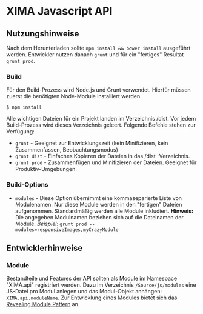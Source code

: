 XIMA Javascript API
===================

Nutzungshinweise
----------------
Nach dem Herunterladen sollte `npm install && bower install` ausgeführt werden.
Entwickler nutzen danach `grunt` und für ein "fertiges" Resultat `grunt prod`.

### Build ###
Für den Build-Prozess wird Node.js und Grunt verwendet. Hierfür müssen zuerst die benötigten Node-Module installiert werden.

```
$ npm install
```

Alle wichtigen Dateien für ein Projekt landen im Verzeichnis /dist.
Vor jedem Build-Prozess wird dieses Verzeichnis geleert.
Folgende Befehle stehen zur Verfügung:

- `grunt` - Geeignet zur Entwicklungszeit (kein Minifizieren, kein Zusammenfassen, Beobachtungsmodus)
- `grunt dist` - Einfaches Kopieren der Dateien in das /dist -Verzeichnis.
- `grunt prod` - Zusammenfügen und Minifizieren der Dateien. Geeignet für Produktiv-Umgebungen.

### Build-Options ###
- `modules` - Diese Option übernimmt eine kommaseparierte Liste von Modulenamen. Nur diese Module werden in den "fertigen" Dateien aufgenommen. Standardmäßig werden alle Module inkludiert.
  **Hinweis:** Die angegeben Modulnamen beziehen sich auf die Dateinamen der Module.
  *Beispiel:* `grunt prod --modules=responsiveImages,myCrazyModule`


Entwicklerhinweise
------------------

### Module ###
Bestandteile und Features der API sollten als Module im Namespace "XIMA.api" registriert werden.
Dazu im Verzeichnis `/Source/js/modules` eine JS-Datei pro Modul anlegen und das Modul-Objekt anhängen: `XIMA.api.moduleName`.
Zur Entwicklung eines Modules bietet sich das [Revealing Module Pattern](http://molily.de/js/organisation-module.html#revealing-module) an.

